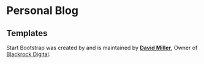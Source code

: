 # Personal Blog

## Templates
Start Bootstrap was created by and is maintained by **[David Miller](http://davidmiller.io/)**, Owner of [Blackrock Digital](https://blackrockdigital.io/).
